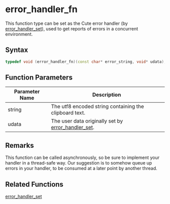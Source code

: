# error_handler_fn

This function type can be set as the Cute error handler (by [error_handler_set](https://github.com/RandyGaul/cute_framework/blob/master/doc/cute/error_handler_set.md)), used to get reports of errors in a concurrent environment.

## Syntax

```cpp
typedef void (error_handler_fn)(const char* error_string, void* udata);
```

## Function Parameters

Parameter Name | Description
--- | ---
string | The utf8 encoded string containing the clipboard text.
udata | The user data originally set by [error_handler_set](https://github.com/RandyGaul/cute_framework/blob/master/doc/cute/error_handler_set.md).

## Remarks

This function can be called asynchronously, so be sure to implement your handler in a thread-safe way. Our suggestion is to somehow queue up errors in your handler, to be consumed at a later point by another thread.

## Related Functions

[error_handler_set](https://github.com/RandyGaul/cute_framework/blob/master/doc/cute/error_handler_set.md)
